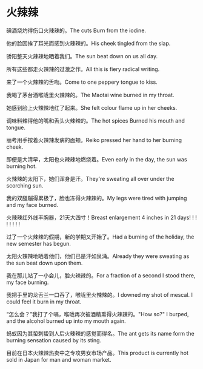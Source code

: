 # 火辣辣

<p><span class="chinese">碘酒烧灼得伤口火辣辣的。</span><span class="english">The cuts Burn from the iodine.</span></p>

<p><span class="chinese">他的脸因挨了耳光而感到火辣辣的。</span><span class="english">His cheek tingled from the slap.</span></p>

<p><span class="chinese">骄阳整天火辣辣地晒着我们。</span><span class="english">The sun beat down on us all day.</span></p>

<p><span class="chinese">所有这些都走火辣辣的过激之作。</span><span class="english">All this is fiery radical writing.</span></p>

<p><span class="chinese">来了一个火辣辣的舌吻。</span><span class="english">Come to one peppery tongue to kiss.</span></p>

<p><span class="chinese">我喝了茅台酒喉咙里火辣辣的。</span><span class="english">The Maotai wine burned in my throat.</span></p>

<p><span class="chinese">她感到脸上火辣辣地红了起来。</span><span class="english">She felt colour flame up in her cheeks.</span></p>

<p><span class="chinese">调味料辣得他的嘴和舌头火辣辣的。</span><span class="english">The hot spices Burned his mouth and tongue.</span></p>

<p><span class="chinese">丽考用手按着火辣辣发病的面颊。</span><span class="english">Reiko pressed her hand to her burning cheek.</span></p>

<p><span class="chinese">即便是大清早，太阳也火辣辣地燃烧着。</span><span class="english">Even early in the day, the sun was burning hot.</span></p>

<p><span class="chinese">火辣辣的太阳下，她们浑身是汗。</span><span class="english">They're sweating all over under the scorching sun.</span></p>

<p><span class="chinese">我的双腿蹦得累极了，脸也冻得火辣辣的。</span><span class="english">My legs were tired with jumping and my face burned.</span></p>

<p><span class="chinese">火辣辣红外线丰胸器，21天大四寸！</span><span class="english">Breast enlargement 4 inches in 21 days! ! ! ! ! ! ! !</span></p>

<p><span class="chinese">过了一个火辣辣的假期，新的学期又开始了。</span><span class="english">Had a burning of the holiday, the new semester has begun.</span></p>

<p><span class="chinese">太阳火辣辣地晒着他们，他们已是汗如泉涌。</span><span class="english">Already they were sweating as the sun beat down upon them.</span></p>

<p><span class="chinese">我在那儿站了一小会儿，脸火辣辣的。</span><span class="english">For a fraction of a second I stood there, my face burning.</span></p>

<p><span class="chinese">我把手里的龙舌兰一口吞了，喉咙里火辣辣的。</span><span class="english">I downed my shot of mescal. I could feel it burn in my throat.</span></p>

<p><span class="chinese">“怎么会？”我打了个嗝，喉咙再次被酒精熏得火辣辣的。</span><span class="english">"How so?" I burped, and the alcohol burned up into my mouth again.</span></p>

<p><span class="chinese">蚂蚁因为其蛰刺蛰到人后火辣辣的感觉而得名。</span><span class="english">The ant gets its name form the burning sensation caused by its sting.</span></p>

<p><span class="chinese">目前在日本火辣辣热卖中之专攻男女市场产品。</span><span class="english">This product is currently hot sold in Japan for man and woman market.</span></p>

